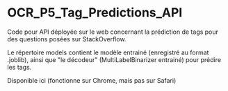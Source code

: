 # OCR_P5_Tag_Predictions_API

Code pour API déployée sur le web concernant la prédiction de tags pour des questions posées sur StackOverflow.

Le répertoire models contient le modèle entrainé (enregistré au format .joblib), ainsi que "le décodeur" (MultiLabelBinarizer entrainé) pour prédire les tags.

Disponible ici (fonctionne sur Chrome, mais pas sur Safari)
